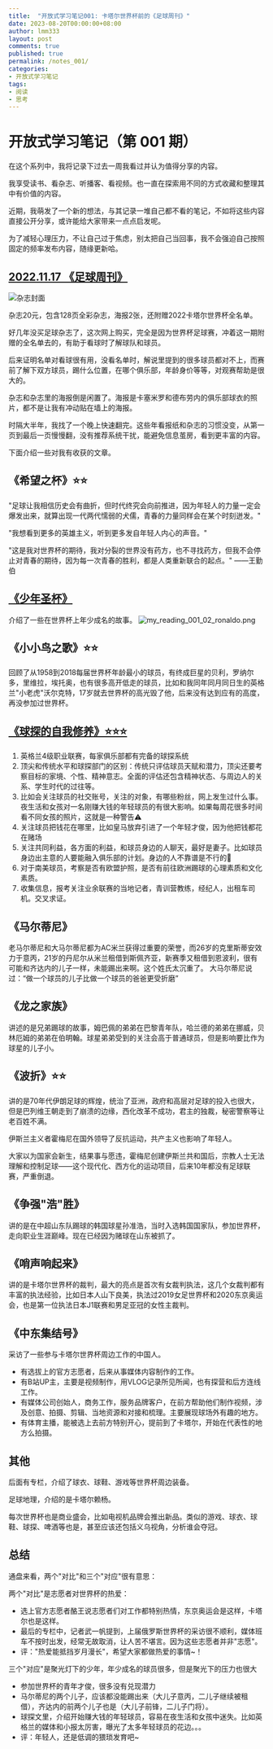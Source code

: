 ```yaml
---
title:  "开放式学习笔记001: 卡塔尔世界杯前的《足球周刊》"
date: 2023-08-20T00:00:00+08:00
author: lmm333
layout: post
comments: true
published: true
permalink: /notes_001/
categories:
- 开放式学习笔记
tags:
- 阅读
- 思考
---
```


# 开放式学习笔记（第 001 期）

在这个系列中，我将记录下过去一周我看过并认为值得分享的内容。

我享受读书、看杂志、听播客、看视频。也一直在探索用不同的方式收藏和整理其中有价值的内容。

近期，我萌发了一个新的想法，与其记录一堆自己都不看的笔记，不如将这些内容直接公开分享，或许能给大家带来一点点启发呢。

为了减轻心理压力，不让自己过于焦虑，别太把自己当回事，我不会强迫自己按照固定的频率发布内容，随缘更新哈。

## [2022.11.17 《足球周刊》](https://new.qq.com/rain/a/20221118A01L7V00)

![杂志封面](../images/notes_001_01_screen.png)

杂志20元，包含128页全彩杂志，海报2张，还附赠2022卡塔尔世界杯全名单。

好几年没买足球杂志了，这次网上购买，完全是因为世界杯足球赛，冲着这一期附赠的全名单去的，有助于看球时了解球队和球员。

后来证明名单对看球很有用，没看名单时，解说里提到的很多球员都对不上，而赛前了解下双方球员，踢什么位置，在哪个俱乐部，年龄身价等等，对观赛帮助是很大的。

杂志和杂志里的海报倒是闲置了。海报是卡塞米罗和德布劳内的俱乐部球衣的照片，都不是让我有冲动贴在墙上的海报。

时隔大半年，我找了一个晚上快速翻完。这些年看报纸和杂志的习惯没变，从第一页到最后一页慢慢翻，没有推荐系统干扰，能避免信息茧房，看到更丰富的内容。

下面介绍一些对我有收获的文章。

## 《希望之杯》⭐⭐

"足球让我相信历史会有曲折，但时代终究会向前推进，因为年轻人的力量一定会爆发出来，就算出现一代两代懦弱的犬儒，青春的力量同样会在某个时刻迸发。"

"我想看到更多的英雄主义，听到更多发自年轻人内心的声音。"

"这是我对世界杯的期待，我对分裂的世界没有药方，也不寻找药方，但我不会停止对青春的期待，因为每一次青春的胜利，都是人类重新联合的起点。" ——王勤伯
<!--more--> 

## [《少年圣杯》](https://new.qq.com/rain/a/20221121A00R0800) 
介绍了一些在世界杯上年少成名的故事。
![my_reading_001_02_ronaldo.png](../images/notes_001_02_ronaldo.png)

## 《小小鸟之歌》⭐⭐
回顾了从1958到2018每届世界杯年龄最小的球员，有终成巨星的贝利，罗纳尔多，里维拉，埃托奥，也有很多高开低走的球员，比如和我同年同月同日生的英格兰"小老虎"沃尔克特，17岁就去世界杯的高光毁了他，后来没有达到应有的高度，再没参加过世界杯。

## [《球探的自我修养》⭐⭐⭐](https://new.qq.com/rain/a/20221225A022YK00)
1. 英格兰4级职业联赛，每家俱乐部都有完备的球探系统
2. 顶尖和传统水平和球探部门的区别：传统只评估球员天赋和潜力，顶尖还要考察目标的家境、个性、精神意志。全面的评估还包含精神状态、与周边人的关系、学生时代的过往等。
3. 比如会关注球员的社交账号，关注的对象，有哪些粉丝，网上发生过什么事。夜生活和女孩对一名刚赚大钱的年轻球员的有很大影响。如果每周花很多时间看不同女孩的照片，这就是一种警告⚠️
4. 关注球员把钱花在哪里，比如皇马放弃引进了一个年轻才俊，因为他把钱都花在赌场
5. 关注共同利益，各方面的利益，和球员身边的人聊天，最好是妻子。比如球员身边出主意的人要能融入俱乐部的计划。身边的人不靠谱是不行的🚫
6. 对于南美球员，考察是否有欧盟护照，是否有前往欧洲踢球的心理素质和文化素质。
7. 收集信息，报考关注业余联赛的当地记者，青训营教练，经纪人，出租车司机。交叉求证。

## 《马尔蒂尼》
老马尔蒂尼和大马尔蒂尼都为AC米兰获得过重要的荣誉，而26岁的克里斯蒂安效力于意丙，21岁的丹尼尔从米兰租借到斯佩齐亚，新赛季又租借到恩波利，很有可能和齐达内的儿子一样，未能踢出来啊。这个姓氏太沉重了。
大马尔蒂尼说过：“做一个球员的儿子比做一个球员的爸爸更受折磨”

## 《龙之家族》
讲述的是兄弟踢球的故事，姆巴佩的弟弟在巴黎青年队，哈兰德的弟弟在挪威，贝林厄姆的弟弟在伯明翰。球星弟弟受到的关注会高于普通球员，但是影响要比作为球星的儿子小。

## 《波折》⭐⭐
讲的是70年代伊朗足球的辉煌，统治了亚洲，政府和高层对足球的投入也很大，但是巴列维王朝走到了崩溃的边缘，西化改革不成功，君主的独裁，秘密警察等让老百姓不满。

伊斯兰主义者霍梅尼在国外领导了反抗运动，共产主义也影响了年轻人。

大家以为国家会新生，结果事与愿违，霍梅尼创建伊斯兰共和国后，宗教人士无法理解和控制足球——这个现代化、西方化的运动项目，后来10年都没有足球联赛，严重倒退。

## 《争强"浩"胜》

讲的是在中超山东队踢球的韩国球星孙准浩，当时入选韩国国家队，参加世界杯，走向职业生涯巅峰。现在已经因为赌球在山东被抓了。

## 《哨声响起来》

讲的是卡塔尔世界杯的裁判，最大的亮点是首次有女裁判执法，这几个女裁判都有丰富的执法经验，比如日本人山下良美，执法过2019女足世界杯和2020东京奥运会，也是第一位执法日本J1联赛和男足亚冠的女性主裁判。

## 《中东集结号》
采访了一些参与卡塔尔世界杯周边工作的中国人。
- 有选拔上的官方志愿者，后来从事媒体内容制作的工作。
- 有B站UP主，主要是视频制作，用VLOG记录所见所闻，也有探营和后方连线工作。
- 有媒体公司创始人，商务工作，服务品牌客户，在前方帮助他们制作视频，涉及创意、拍摄、剪辑、当地资源和对接和梳理。主要展现球场外有趣的地方。
- 有体育主播，能被选上去前方特别开心，提前到了卡塔尔，开始在代表性的地方么拍摄。

## 其他
后面有专栏，介绍了球衣、球鞋、游戏等世界杯周边装备。

足球地理，介绍的是卡塔尔赖杨。

每次世界杯也是商业盛会，比如电视机品牌会推出新品。类似的游戏、球衣、球鞋、球探、啤酒等也是，甚至应该还包括义乌视角，分析谁会夺冠。

## 总结

通盘来看，两个"对比"和三个"对应"很有意思：

两个"对比"是志愿者对世界杯的热爱：
- 选上官方志愿者酪王说志愿者们对工作都特别热情，东京奥运会是这样，卡塔尔也是这样。
- 最后的专栏中，记者武一帆提到，上届俄罗斯世界杯的采访很不顺利，媒体班车不按时出发，经常无故取消，让人苦不堪言。因为这些志愿者并非"志愿"。
- 评："热爱能抵挡岁月漫长"，希望大家都做热爱的事情~！

三个"对应"是聚光灯下的少年，年少成名的球员很多，但是聚光下的压力也很大
- 参加世界杯的青年才俊，很多没有兑现潜力
- 马尔蒂尼的两个儿子，应该都没能踢出来（大儿子意丙，二儿子继续被租借），齐达内的前两个儿子也是（大儿子前锋，二儿子门将）。
- 球探文里，介绍开始赚大钱的年轻球员，容易在夜生活和女孩中迷失。比如英格兰的媒体和小报太厉害，曝光了太多年轻球员的花边。。。
- 评：年轻人，还是低调的猥琐发育吧~
